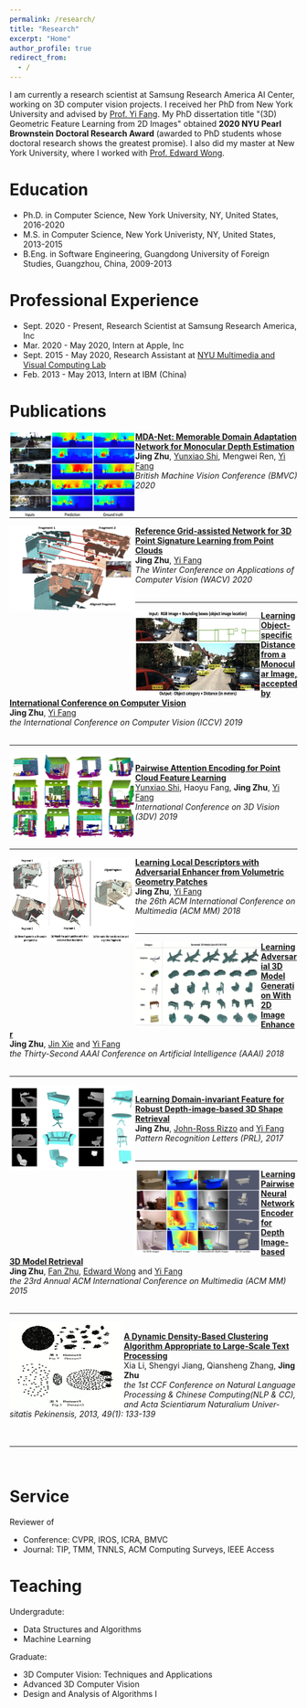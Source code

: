 ```yaml
---
permalink: /research/
title: "Research"
excerpt: "Home"
author_profile: true
redirect_from: 
  - /
---
```

I am currently a research scientist at Samsung Research America AI Center, working on 3D computer vision projects. I received her PhD from New York University and advised by [Prof. Yi Fang](http://mmvc.engineering.nyu.edu). My PhD dissertation title "(3D) Geometric Feature Learning from 2D Images" obtained **2020 NYU Pearl Brownstein Doctoral Research Award** (awarded to PhD students whose doctoral research shows the greatest promise). I also did my master at New York University, where I worked with [Prof. Edward Wong](https://engineering.nyu.edu/faculty/edward-wong).

Education
======
* Ph.D. in Computer Science, New York University, NY, United States, 2016-2020
* M.S. in Computer Science, New York Univeristy, NY, United States, 2013-2015
* B.Eng. in Software Engineering, Guangdong University of Foreign Studies, Guangzhou, China, 2009-2013

Professional Experience
======
* Sept. 2020 - Present, Research Scientist at Samsung Research America, Inc
* Mar. 2020 - May 2020, Intern at Apple, Inc
* Sept. 2015 - May 2020, Research Assistant at [NYU Multimedia and Visual Computing Lab](http://mmvc.engineering.nyu.edu)
* Feb. 2013 - May 2013, Intern at IBM (China)

Publications
======

<img src="/images/BMVC_Depth.png" alt="drawing" align="left" width="220" height="150"/>    [**MDA-Net: Memorable Domain Adaptation Network for Monocular Depth Estimation**](https://www.bmvc2020-conference.com/conference/papers/paper_0790.html) <br>   **Jing Zhu**, [Yunxiao Shi](https://kentsyx.github.io), Mengwei Ren, [Yi Fang](http://mmvc.engineering.nyu.edu) <br>    _British Machine Vision Conference (BMVC) 2020_ <br/><br/><br/>   

     
----
<img src="/images/WACV_Match.png" alt="drawing" align="left" width="220" height="150"/>     [**Reference Grid-assisted Network for 3D Point Signature Learning from Point Clouds**](https://openaccess.thecvf.com/content_WACV_2020/papers/Zhu_Reference_Grid-assisted_Network_for_3D_Point_Signature_Learning_from_Point_WACV_2020_paper.pdf) <br>   **Jing Zhu**, [Yi Fang](http://mmvc.engineering.nyu.edu) <br>   _The Winter Conference on Applications of Computer Vision (WACV) 2020_ <br/><br/>  

----
<img src="/images/Paper_DistFrom2D.png" alt="drawing" align="left" width="220" height="150"/>    [**Learning Object-specific Distance from a Monocular Image, accepted by International Conference on Computer Vision**](https://openaccess.thecvf.com/content_ICCV_2019/papers/Zhu_Learning_Object-Specific_Distance_From_a_Monocular_Image_ICCV_2019_paper.pdf) <br>   **Jing Zhu**, [Yi Fang](http://mmvc.engineering.nyu.edu) <br>   _the International Conference on Computer Vision (ICCV) 2019_ <br/><br/>

----
<img src="/images/3DV_PointFeature.png" alt="drawing" align="left" width="220" height="150"/> <br>   [**Pairwise Attention Encoding for Point Cloud Feature Learning**](https://jingzzzzz.github.io/files/3dv.pdf) <br>   [Yunxiao Shi](https://kentsyx.github.io), Haoyu Fang, **Jing Zhu**, [Yi Fang](http://mmvc.engineering.nyu.edu) <br>   _International Conference on 3D Vision (3DV) 2019_ <br/><br/><br/>  


----
<img src="/images/ACMMM_Match.png" alt="drawing" align="left" width="220" height="150"/>    [**Learning Local Descriptors with Adversarial Enhancer from Volumetric Geometry Patches**](https://jingzzzzz.github.io/files/ACMMM2018.pdf) <br>   **Jing Zhu**, [Yi Fang](http://mmvc.engineering.nyu.edu) <br>   _the 26th ACM International Conference on Multimedia (ACM MM) 2018_ <br/><br/> 


----
<img src="/images/AAAI_ModelGen.png" alt="drawing" align="left" width="220" height="150"/>    [**Learning Adversarial 3D Model Generation With 2D Image Enhancer**](https://www.aaai.org/ocs/index.php/AAAI/AAAI18/paper/view/16064) <br>   **Jing Zhu**, [Jin Xie](https://scholar.google.ae/citations?user=Q7QqJPEAAAAJ&hl=en) and [Yi Fang](http://mmvc.engineering.nyu.edu) <br>   _the Thirty-Second AAAI Conference on Artificial Intelligence (AAAI) 2018_ <br/><br/>


----
<img src="/images/PRL_DepthRetrival.png" alt="drawing" align="left" width="220" height="150"/> <br>   [**Learning Domain-invariant Feature for Robust Depth-image-based 3D Shape Retrieval**](https://jingzzzzz.github.io/files/PR-Letters.pdf) <br>   **Jing Zhu**, [John-Ross Rizzo](https://med.nyu.edu/faculty/johnross-rizzo) and [Yi Fang](http://mmvc.engineering.nyu.edu) <br>   _Pattern Recognition Letters (PRL), 2017_ <br/><br/>  


----
<img src="/images/ACMMM_DepthRetrieval.png" alt="drawing" align="left" width="220" height="150"/>    [**Learning Pairwise Neural Network Encoder for Depth Image-based 3D Model Retrieval**](https://jingzzzzz.github.io/files/ACMMM15.pdf) <br>   **Jing Zhu**, [Fan Zhu](https://scholar.google.com/citations?user=vD-ezyQAAAAJ&hl=en), [Edward Wong](https://engineering.nyu.edu/faculty/edward-wong) and [Yi Fang](http://mmvc.engineering.nyu.edu) <br>   _the 23rd Annual ACM International Conference on Multimedia (ACM MM) 2015_ <br/><br/>


----
<img src="/images/NLP_Clustering.png" alt="drawing" align="left" width="200" height="150"/> <br>   [**A Dynamic Density-Based Clustering Algorithm Appropriate to Large-Scale Text Processing**](https://jingzzzzz.github.io/files/DynamicClusteringAlgorithm.pdf) <br>   Xia Li, Shengyi Jiang, Qiansheng Zhang, **Jing Zhu** <br>   _the 1st CCF Conference on Natural Language Processing & Chinese Computing(NLP & CC), and Acta Scientiarum Naturalium Univer- sitatis Pekinensis, 2013, 49(1): 133-139_ <br/><br/><br/>

----
<br/>


Service 
======
Reviewer of 
* Conference: CVPR, IROS, ICRA, BMVC
* Journal: TIP, TMM, TNNLS, ACM Computing Surveys, IEEE Access

Teaching 
======
Undergradute:
* Data Structures and Algorithms
* Machine Learning

Graduate:
* 3D Computer Vision: Techniques and Applications
* Advanced 3D Computer Vision
* Design and Analysis of Algorithms I

